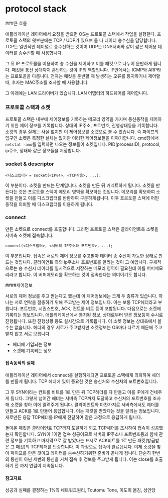 # protocol stack

###큰 흐름

애플리케이션 레이어에서 요청을 받으면 OS는 프로토콜 스택에서 작업을 실행한다. 프로토콜 스택의 윗부분에는 TCP / UDP가 있으며 둘 다 데이터 송수신을 담당합니다. TCP는 일반적인 데이털르 송수신하는 것이며 UDP는 DNS서버와 같이 짧은 제어용 데이터를 송수신할 때 사용합니다.

그 뒤 IP 프로토콜을 이용하여 송 수신을 제어하고 이를 패킷으로 나누어 운반하게 됩니다. 패킷을 통신 상대까지 훈반하는 것이 IP의 역할입니다. IP안에서는 ICMP와 ARP라는 프로토콜을 다룹니다. 전자는 패킷을 운반할 때 발생하는 오류를 통지하거나 제어할때, 후자는 MAC주소를 조사할 때 사용합니다.

그 아래에는 LAN 드라이버가 있습니다. LAN 어댑터의 하드웨어를 제어합니다. 

### 프로토콜 스택과 소켓

프로토콜 스택은 내부에 제어정보를 기록하는 메모리 영역을 가지며 통신동작을 제어하기 위한 제어 정보를 기록합니다. 상대의 IP주소, 포트번호, 진행상태등을 기록합니다. 소켓의 경우 실체는 사실 없지만 이 제어정보를 소켓으로 볼 수 있습니다. 즉 파이프의 입구인 소켓은 특정한 실체는 없지만 이러한 제어정보들을 이야기합니다. cmd창에서 `netstat -ano`를 입력하면 나오는 정보들이 소켓입니다. PID(processID), protocol, ip주소, 상태와 같은 정보들을 저장합니다.

### socket & descriptor

`<디스크립터> = socket(<IPv4>, <TCP사용>, ...);`

이 부분이다. 소켓을 만드는 단계입니다. 소켓을 만든 뒤 커넥트하게 됩니다. 소켓을 만든다는 것은 프로토콜 스택이 메모리 영역을 확보하는 것입니다. 메모리를 확보하여 소켓을 만들고 이를 디스크립터를 반환하여 구분하게됩니다. 이후 프로토콜 스택에 어떤 동작을 의뢰할 때 디스크립터를 이용하게 됩니다.

### connect

만든 소켓으로 connect를 호출합니다. 그러면 프로토콜 스택은 클라이언트측 소켓을 서버측 소켓에 접속합니다. 

`connect(<디스크립터>, <서버의 IP주소와 포트번호>, ...);`

이 부분입니다. 접속은 서로의 제어 정보를 주고받아 데이터 송 수신이 가능한 상태로 만드는 것입니다. 클라이언트 측의 ip주소나 포트번호를 알리는 것이 그 예입니다. 구체적으로는 송 수신시 데이터를 일시적으로 저장하는 메모리 영역이 필요한데 이를 버퍼메모리라고 합니다. 이 버퍼메모리를 확보하는 것이 접속한다는 의미이기도 합니다.

####제어정보

서로의 제어 정보를 주고 받는다고 했는데 이 제어정보에는 크게 두 종류가 있습니다. 하나는 서로 연락을 절충하기 위해 주고받는 제어 정보입니다. 이는 보통 TCP헤더라고 부릅니다. 포트번호, 시퀀스번호, ACK, 컨트롤 비트 등이 포함됩니다. 다음으로는 소켓에 기록되는 정보입니다. 애플리케이션에서 통지된 정보, 상대로부터 받은 정보등이 수시로 진행됩니다. 또한 진행상황 등도 실시간으로 기록됩니다. 이 소켓 정보는 상대측에서 볼 수는 없습니다. 헤더의 경우 서로가 주고받지만 소켓정보는 OS마다 다르기 때문에 주고받지 않고 서로 모릅니다.

* 헤더에 기입되는 정보
* 소켓에 기록되는 정보

#### 접속동작의 실체

애플리케이션 레이어에서 connect를 실행하게되면 프로토콜 스택에게 의뢰하여 헤더를 만들게 됩니다. TCP 헤더에 있어 중요한 것은 송신처와 수신처의 포트번호입니다. 

그 후 SYN이라는 컨트롤 비트를 1로 만든 뒤 TCP헤더를 다 만들고 이를 IP에게 건네주게 됩니다. 그렇게 넘어간 헤더는 서버측 TCP까지 도달하고  수신처의 포트번호를 조사해 소켓을 찾아 이에 알려주게 됩니다. 클라이언트와 마찬가지로 서버측에서도 헤더를 만들고 ACK를 1로 만들어 응답합니다. 이는 패킷을 받았다는 것을 알리는 정보입니다. 새로만든 응답 TCP헤더를 IP에게 전달하여 같은 과정으로 응답하게 됩니다.

돌아온 패킷은 클라이언트 TCP까지 도달하게 되고 TCP헤더를 조사하여 접속이 성공했는지 확인합니다. SYN이 1이면 접속 성공이므로 서버의 IP주소나 포트번호등과 함께 관련 정보를 기록하고 마지막으로 잘 받았다는 표시로 ACK비트를 1로 만든 패킷(방금받은 그 패킷)의 TCP헤더를 반송합니다.  이 과정으로 접속이 완료됩니다. 이제 소켓을 찾아 파이프를 만든 것이고 데이터를 송수신하기위한 준비가 끝나게 됩니다. 단순히 한번의 통신이 아닌 세번의 통신을 거쳐 접속 후 정보를 주고받게 됩니다. 이는 close를 호출하기 전 까지 연결이 지속됩니다.

#### 참고자료

성공과 실패를 결정하는 1%의 네트워크원리, Tcutomu Tone, 이도희 옮김, 성안당